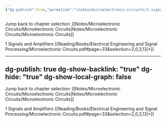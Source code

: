 ```yaml
---
{"dg-publish":true,"permalink":"/notes/microelectronic-circuits/1-signals-and-amplifiers/","hide":"true","updated":"2025-01-28T22:15:46.081+01:00"}
---
```


Jump back to chapter selection: [[Notes/Microelectronic Circuits/Microelectronic Circuits\|Notes/Microelectronic Circuits/Microelectronic Circuits]]

1 Signals and Amplifiers
[[Reading/Books/Electrical Engineering and Signal Processing/Microelectronic Circuits.pdf#page=33&selection=2,0,3,13|•]]---
dg-publish: true
dg-show-backlink: "true"
dg-hide: "true"
dg-show-local-graph: false
---
Jump back to chapter selection: [[Notes/Microelectronic Circuits/Microelectronic Circuits\|Notes/Microelectronic Circuits/Microelectronic Circuits]]

1 Signals and Amplifiers
[[Reading/Books/Electrical Engineering and Signal Processing/Microelectronic Circuits.pdf#page=33&selection=2,0,3,13|•]]